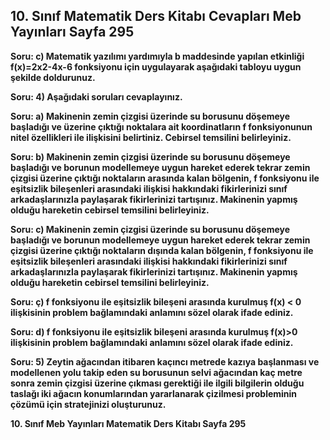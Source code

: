 ## 10. Sınıf Matematik Ders Kitabı Cevapları Meb Yayınları Sayfa 295

**Soru: c) Matematik yazılımı yardımıyla b maddesinde yapılan etkinliği f(x)=2x2-4x-6 fonksiyonu için uygulayarak aşağıdaki tabloyu uygun şekilde doldurunuz.**

**Soru: 4) Aşağıdaki soruları cevaplayınız.**

**Soru: a) Makinenin zemin çizgisi üzerinde su borusunu döşemeye başladığı ve üzerine çıktığı noktalara ait koordinatların f fonksiyonunun nitel özellikleri ile ilişkisini belirtiniz. Cebirsel temsilini belirleyiniz.**

**Soru: b) Makinenin zemin çizgisi üzerinde su borusunu döşemeye başladığı ve borunun modellemeye uygun hareket ederek tekrar zemin çizgisi üzerine çıktığı noktaların arasında kalan bölgenin, f fonksiyonu ile eşitsizlik bileşenleri arasındaki ilişkisi hakkındaki fikirlerinizi sınıf arkadaşlarınızla paylaşarak fikirlerinizi tartışınız. Makinenin yapmış olduğu hareketin cebirsel temsilini belirleyiniz.**

**Soru: c) Makinenin zemin çizgisi üzerinde su borusunu döşemeye başladığı ve borunun modellemeye uygun hareket ederek tekrar zemin çizgisi üzerine çıktığı noktaların dışında kalan bölgenin, f fonksiyonu ile eşitsizlik bileşenleri arasındaki ilişkisi hakkındaki fikirlerinizi sınıf arkadaşlarınızla paylaşarak fikirlerinizi tartışınız. Makinenin yapmış olduğu hareketin cebirsel temsilini belirleyiniz.**

**Soru: ç) f fonksiyonu ile eşitsizlik bileşeni arasında kurulmuş f(x) < 0 ilişkisinin problem bağlamındaki anlamını sözel olarak ifade ediniz.**

**Soru: d) f fonksiyonu ile eşitsizlik bileşeni arasında kurulmuş f(x)>0 ilişkisinin problem bağlamındaki anlamını sözel olarak ifade ediniz.**

**Soru: 5) Zeytin ağacından itibaren kaçıncı metrede kazıya başlanması ve modellenen yolu takip eden su borusunun selvi ağacından kaç metre sonra zemin çizgisi üzerine çıkması gerektiği ile ilgili bilgilerin olduğu taslağı iki ağacın konumlarından yararlanarak çizilmesi probleminin çözümü için stratejinizi oluşturunuz.**

**10. Sınıf Meb Yayınları Matematik Ders Kitabı Sayfa 295**